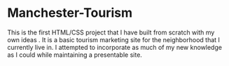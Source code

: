 # Manchester-Tourism
This is the first HTML/CSS project that I have built from scratch with my own ideas . It is a basic tourism marketing site for the neighborhood that I currently live in. I attempted to incorporate as much of my new knowledge as I could while maintaining a presentable site.
